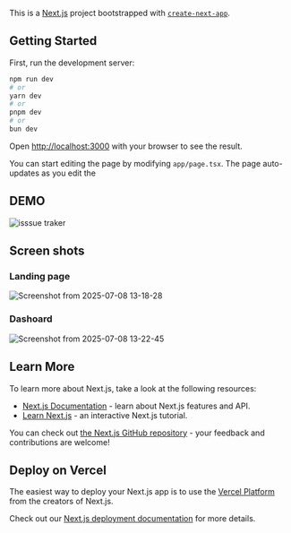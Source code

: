 This is a [Next.js](https://nextjs.org) project bootstrapped with [`create-next-app`](https://nextjs.org/docs/app/api-reference/cli/create-next-app).

## Getting Started

First, run the development server:

```bash
npm run dev
# or
yarn dev
# or
pnpm dev
# or
bun dev
```

Open [http://localhost:3000](http://localhost:3000) with your browser to see the result.


You can start editing the page by modifying `app/page.tsx`. The page auto-updates as you edit the 

## DEMO
![isssue traker](https://github.com/user-attachments/assets/d8635894-b698-471d-a1dd-953cf0d40647)


## Screen shots
### Landing page
![Screenshot from 2025-07-08 13-18-28](https://github.com/user-attachments/assets/4b5af2fe-6e55-4c6f-a3dd-ae01e8e4a233)
### Dashoard
![Screenshot from 2025-07-08 13-22-45](https://github.com/user-attachments/assets/8a163b62-1daf-4d5e-9469-cce1e3c3f68d)


## Learn More

To learn more about Next.js, take a look at the following resources:

- [Next.js Documentation](https://nextjs.org/docs) - learn about Next.js features and API.
- [Learn Next.js](https://nextjs.org/learn) - an interactive Next.js tutorial.

You can check out [the Next.js GitHub repository](https://github.com/vercel/next.js) - your feedback and contributions are welcome!

## Deploy on Vercel

The easiest way to deploy your Next.js app is to use the [Vercel Platform](https://vercel.com/new?utm_medium=default-template&filter=next.js&utm_source=create-next-app&utm_campaign=create-next-app-readme) from the creators of Next.js.

Check out our [Next.js deployment documentation](https://nextjs.org/docs/app/building-your-application/deploying) for more details.
